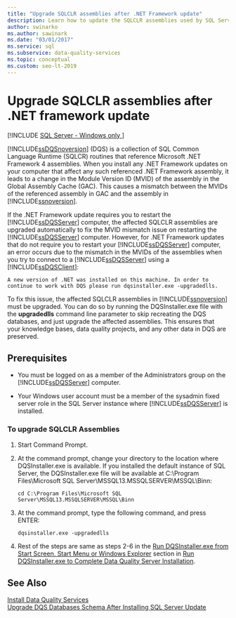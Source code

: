 ```yaml
---
title: "Upgrade SQLCLR assemblies after .NET Framework update"
description: Learn how to update the SQLCLR assemblies used by SQL Server Data Quality Services (DQS) after you've updated the .NET framework.
author: swinarko
ms.author: sawinark
ms.date: "03/01/2017"
ms.service: sql
ms.subservice: data-quality-services
ms.topic: conceptual
ms.custom: seo-lt-2019
---
```

# Upgrade SQLCLR assemblies after .NET framework update

[!INCLUDE [SQL Server - Windows only ](../../includes/applies-to-version/sql-windows-only.md)]

  [!INCLUDE[ssDQSnoversion](../../includes/ssdqsnoversion-md.md)] (DQS) is a collection of SQL Common Language Runtime (SQLCR) routines that reference Microsoft .NET Framework 4 assemblies. When you install any .NET Framework updates on your computer that affect any such referenced .NET Framework assembly, it leads to a change in the Module Version ID (MVID) of the assembly in the Global Assembly Cache (GAC). This causes a mismatch between the MVIDs of the referenced assembly in GAC and the assembly in [!INCLUDE[ssnoversion](../../includes/ssnoversion-md.md)].  
  
 If the .NET Framework update requires you to restart the [!INCLUDE[ssDQSServer](../../includes/ssdqsserver-md.md)] computer, the affected SQLCLR assemblies are upgraded automatically to fix the MVID mismatch issue on restarting the [!INCLUDE[ssDQSServer](../../includes/ssdqsserver-md.md)] computer. However, for .NET Framework updates that do not require you to restart your [!INCLUDE[ssDQSServer](../../includes/ssdqsserver-md.md)] computer, an error occurs due to the mismatch in the MVIDs of the assemblies when you try to connect to a [!INCLUDE[ssDQSServer](../../includes/ssdqsserver-md.md)] using a [!INCLUDE[ssDQSClient](../../includes/ssdqsclient-md.md)]:  
  
```  
A new version of .NET was installed on this machine. In order to continue to work with DQS please run dqsinstaller.exe -upgradedlls.  
```  
  
 To fix this issue, the affected SQLCLR assemblies in [!INCLUDE[ssnoversion](../../includes/ssnoversion-md.md)] must be upgraded. You can do so by running the DQSInstaller.exe file with the **upgradedlls** command line parameter to skip recreating the DQS databases, and just upgrade the affected assemblies. This ensures that your knowledge bases, data quality projects, and any other data in DQS are preserved.  
  
## Prerequisites  
  
-   You must be logged on as a member of the Administrators group on the [!INCLUDE[ssDQSServer](../../includes/ssdqsserver-md.md)] computer.  
  
-   Your Windows user account must be a member of the sysadmin fixed server role in the SQL Server instance where [!INCLUDE[ssDQSServer](../../includes/ssdqsserver-md.md)] is installed.  
  
### To upgrade SQLCLR Assemblies  
  
1.  Start Command Prompt.  
  
2.  At the command prompt, change your directory to the location where DQSInstaller.exe is available. If you installed the default instance of SQL Server, the DQSInstaller.exe file will be available at C:\Program Files\Microsoft SQL Server\MSSQL13.MSSQLSERVER\MSSQL\Binn:  
  
    ```  
    cd C:\Program Files\Microsoft SQL Server\MSSQL13.MSSQLSERVER\MSSQL\Binn  
    ```  
  
3.  At the command prompt, type the following command, and press ENTER:  
  
    ```  
    dqsinstaller.exe -upgradedlls  
    ```  
  
4.  Rest of the steps are same as steps 2-6 in the [Run DQSInstaller.exe from Start Screen, Start Menu or Windows Explorer](../../data-quality-services/install-windows/run-dqsinstaller-exe-to-complete-data-quality-server-installation.md#WindowsExplorer) section in [Run DQSInstaller.exe to Complete Data Quality Server Installation](../../data-quality-services/install-windows/run-dqsinstaller-exe-to-complete-data-quality-server-installation.md).  
  
## See Also  
 [Install Data Quality Services](../../data-quality-services/install-windows/install-data-quality-services.md)   
 [Upgrade DQS Databases Schema After Installing SQL Server Update](../../data-quality-services/install-windows/upgrade-dqs-databases-schema-after-installing-sql-server-update.md)  
  
  
